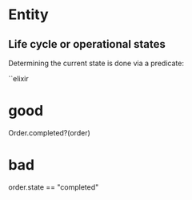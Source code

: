 # Entity

## Life cycle or operational states

Determining the current state is done via a predicate:

``elixir

# good

Order.completed?(order)

# bad

order.state == "completed"
```
